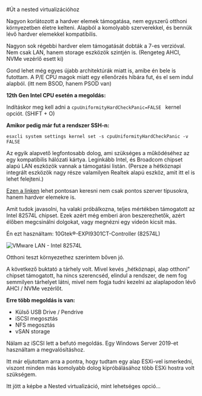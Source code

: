 #Út a nested virtualizációhoz

Nagyon korlátozott a hardver elemek támogatása, nem egyszerű otthoni környezetben életre kelteni. Alapból a komolyabb szerverekkel, és bennük lévő hardver elemekkel kompatibilis.

Nagyon sok régebbi hardver elem támogatását dobták a 7-es verzióval. Nem csak LAN, hanem storage eszközök szintjén is. (Rengeteg AHCI, NVMe vezérlő esett ki)

Gond lehet még egyes újabb architektúrák miatt is, amibe én bele is futottam. A P/E CPU magok miatt egy ellenőrzés hibára fut, és el sem indul alapból. (itt nem BSOD, hanem PSOD van)

**12th Gen Intel CPU esetén a megoldás:**

Indításkor meg kell adni a  ```cpuUniformityHardCheckPanic=FALSE ``` kernel opciót. (SHIFT + O)

**Amikor pedig már fut a rendszer SSH-n:**

 ```esxcli system settings kernel set -s cpuUniformityHardCheckPanic -v FALSE ```

Az egyik alapvető legfontosabb dolog, ami szükséges a működéséhez az egy kompatibilis hálózati kártya. Leginkább Intel, és Broadcom chipset alapú LAN eszközök vannak a támogatási listán. (Persze a hétköznapi integrált eszközök nagy része valamilyen Realtek alapú eszköz, amit itt el is lehet felejteni.)

<a href="https://www.vmware.com/resources/compatibility/search.php?deviceCategory=io" target="_blank">Ezen a linken</a> lehet pontosan keresni nem csak pontos szerver típusokra, hanem hardver elemekre is.

Amit tudok javasolni, ha valaki próbálkozna, teljes mértékben támogatott az Intel 82574L chipset. Ezek azért még emberi áron beszerezhetők, azért élőben megcsinálni dolgokat, vagy megnézni egy videón kicsit más.

Én ezt használtam: 10Gtek®-EXPI9301CT-Controller (82574L)

![VMware LAN - Intel 82574L](images/vmware_lan.jpg)

Otthoni teszt környezethez szerintem bőven jó.

A következő buktató a tárhely volt. Mivel kevés „hétköznapi, alap otthoni” chipset támogatott, ha nincs szerencséd, elindul a rendszer, de nem fog semmilyen tárhelyet látni, mivel nem fogja tudni kezelni az alaplapodon lévő AHCI / NVMe vezérlőt.

**Erre több megoldás is van:**

- Külső USB Drive / Pendrive
- iSCSI megosztás
- NFS megosztás
- vSAN storage

Nálam az iSCSI lett a befutó megoldás. Egy Windows Server 2019-et használtam a megvalósításhoz.

Itt már eljutottam arra a pontra, hogy tudtam egy alap ESXi-vel ismerkedni, viszont minden más komolyabb dolog kipróbálásához több ESXi hostra volt szükségem.

Itt jött a képbe a Nested virtualizáció, mint lehetséges opció...
